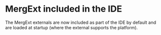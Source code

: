 # MergExt included in the IDE

The MergExt externals are now included as part of the IDE by default and are loaded at startup (where the external supports the platform).
